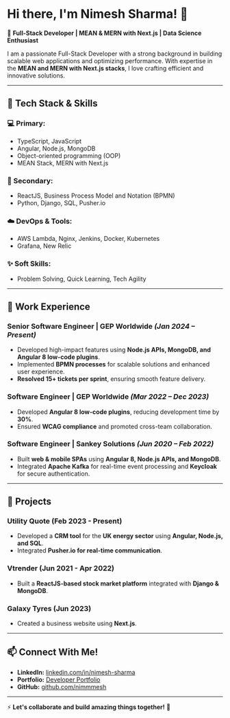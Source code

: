 # Hi there, I'm Nimesh Sharma! 👋

🚀 **Full-Stack Developer | MEAN & MERN with Next.js | Data Science Enthusiast**

I am a passionate Full-Stack Developer with a strong background in building scalable web applications and optimizing performance. With expertise in the **MEAN and MERN with Next.js stacks**, I love crafting efficient and innovative solutions.

---

## 🔧 Tech Stack & Skills

### **💻 Primary:**
- TypeScript, JavaScript
- Angular, Node.js, MongoDB
- Object-oriented programming (OOP)
- MEAN Stack, MERN with Next.js

### **📌 Secondary:**
- ReactJS, Business Process Model and Notation (BPMN)
- Python, Django, SQL, Pusher.io

### **☁️ DevOps & Tools:**
- AWS Lambda, Nginx, Jenkins, Docker, Kubernetes
- Grafana, New Relic

### **✨ Soft Skills:**
- Problem Solving, Quick Learning, Tech Agility

---

## 📌 Work Experience

### **Senior Software Engineer | GEP Worldwide** *(Jan 2024 – Present)*
- Developed high-impact features using **Node.js APIs, MongoDB, and Angular 8 low-code plugins**.
- Implemented **BPMN processes** for scalable solutions and enhanced user experience.
- **Resolved 15+ tickets per sprint**, ensuring smooth feature delivery.

### **Software Engineer | GEP Worldwide** *(Mar 2022 – Dec 2023)*
- Developed **Angular 8 low-code plugins**, reducing development time by **30%**.
- Ensured **WCAG compliance** and promoted cross-team collaboration.

### **Software Engineer | Sankey Solutions** *(Jun 2020 – Feb 2022)*
- Built **web & mobile SPAs** using **Angular 8, Node.js APIs, and MongoDB**.
- Integrated **Apache Kafka** for real-time event processing and **Keycloak** for secure authentication.

---

## 🌟 Projects

### **Utility Quote (Feb 2023 - Present)**
- Developed a **CRM tool** for the **UK energy sector** using **Angular, Node.js, and SQL**.
- Integrated **Pusher.io for real-time communication**.

### **Vtrender (Jun 2021 - Apr 2022)**
- Built a **ReactJS-based stock market platform** integrated with **Django & MongoDB**.

### **Galaxy Tyres (Jun 2023)**
- Created a business website using **Next.js**.

---

## 📫 Connect With Me!
- **LinkedIn:** [linkedin.com/in/nimesh-sharma](https://www.linkedin.com/in/nimesh-sharma/)
- **Portfolio:** [Developer Portfolio](https://nimesh-portfolio-mu.vercel.app/)
- **GitHub:** [github.com/nimmmesh](https://github.com/nimmmesh/)

---

⚡ **Let's collaborate and build amazing things together!** 🚀
